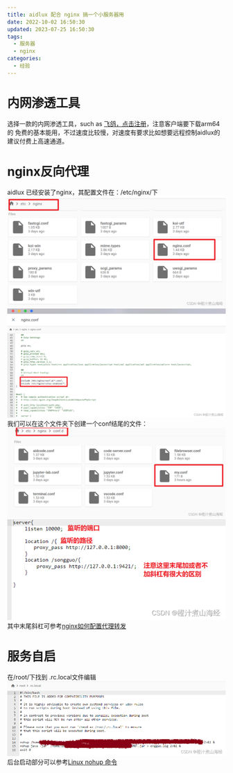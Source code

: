 ```yaml
---
title: aidlux 配合 nginx 搞一个小服务器用
date: 2022-10-02 16:50:30
updated: 2023-07-25 16:50:30
tags:
  - 服务器
  - nginx
categories:
  - 经验
---
```


# 内网渗透工具

选择一款的内网渗透工具，such as [飞鸽，点击注册](https://www.fgnwct.com/register.html?utm_from=MzU1MjE=)，注意客户端要下载arm64的
免费的基本能用，不过速度比较慢，对速度有要求比如想要远程控制aidlux的建议付费上高速通道。
# nginx反向代理
aidlux 已经安装了nginx，其配置文件在：/etc/nginx/下
![在这里插入图片描述](aidlux配合nginx/cd1b93819d4b41c2942efe09d2ae9409.png)
![在这里插入图片描述](aidlux配合nginx/523e7c9c123347c5ac63a4eed7a36307.png)
我们可以在这个文件夹下创建一个conf结尾的文件：
![在这里插入图片描述](aidlux配合nginx/2f4ec666c4444ef99b1c609b4f2cd313.png)![在这里插入图片描述](aidlux配合nginx/517e7610fabe4806bcf8c2c12c735a7b.png)
其中末尾斜杠可参考[nginx如何配置代理转发](https://www.php.cn/nginx/425693.html#:~:text=nginx%E9%85%8D%E7%BD%AE%E4%BB%A3%E7%90%86%E8%BD%AC%E5%8F%91%E7%9A%84%E6%96%B9%E6%B3%95%EF%BC%9A%E9%A6%96%E5%85%88%E5%9C%A8location%E4%B8%AD%E7%9A%84proxy_pass%E8%AE%BE%E7%BD%AE%E6%96%B0%E7%9A%84url%EF%BC%9B%E7%84%B6%E5%90%8E%E5%9C%A8proxy_set_header%20Host%E8%AE%BE%E7%BD%AEIP%E5%9C%B0%E5%9D%80%E5%92%8C%E7%AB%AF%E5%8F%A3%E5%8F%B7%E5%8D%B3%E5%8F%AF%E3%80%82Nginx%E6%98%AF%E4%B8%AA%E5%8E%89%E5%AE%B3%E7%9A%84%E6%9C%8D%E5%8A%A1%E5%99%A8%EF%BC%8C%E5%8F%AF%E4%BB%A5%E9%85%8D%E7%BD%AE%E5%A4%9A%E4%B8%AA%E6%9C%8D%E5%8A%A1%E5%99%A8%EF%BC%8C%E4%B8%80%E4%B8%AAserver%E5%B0%B1%E6%98%AF%E4%B8%80%E4%B8%AA%E6%9C%8D%E5%8A%A1%E5%99%A8%20server,%7B%20listen%2080;%20server_name)
# 服务自启
在/root/下找到 .rc.local文件编辑
![在这里插入图片描述](aidlux配合nginx/c8a9f186bb6645c4aa3c7ad4a5102eba.png)
后台启动部分可以参考[Linux nohup 命令](https://www.runoob.com/linux/linux-comm-nohup.html)